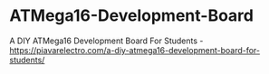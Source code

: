 # ATMega16-Development-Board
A DIY ATMega16 Development Board For Students - https://piavarelectro.com/a-diy-atmega16-development-board-for-students/

